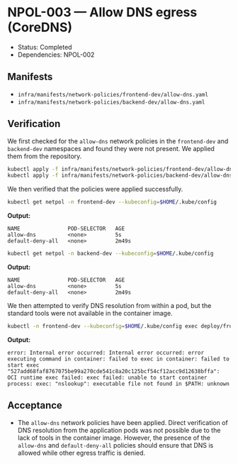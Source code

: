 # NPOL-003 — Allow DNS egress (CoreDNS)

- Status: Completed
- Dependencies: NPOL-002

## Manifests

- `infra/manifests/network-policies/frontend-dev/allow-dns.yaml`
- `infra/manifests/network-policies/backend-dev/allow-dns.yaml`

## Verification

We first checked for the `allow-dns` network policies in the `frontend-dev` and `backend-dev` namespaces and found they were not present. We applied them from the repository.

```bash
kubectl apply -f infra/manifests/network-policies/frontend-dev/allow-dns.yaml --kubeconfig=$HOME/.kube/config
kubectl apply -f infra/manifests/network-policies/backend-dev/allow-dns.yaml --kubeconfig=$HOME/.kube/config
```

We then verified that the policies were applied successfully.

```bash
kubectl get netpol -n frontend-dev --kubeconfig=$HOME/.kube/config
```

**Output:**

```
NAME               POD-SELECTOR   AGE
allow-dns          <none>         5s
default-deny-all   <none>         2m49s
```

```bash
kubectl get netpol -n backend-dev --kubeconfig=$HOME/.kube/config
```

**Output:**

```
NAME               POD-SELECTOR   AGE
allow-dns          <none>         5s
default-deny-all   <none>         2m49s
```

We then attempted to verify DNS resolution from within a pod, but the standard tools were not available in the container image.

```bash
kubectl -n frontend-dev --kubeconfig=$HOME/.kube/config exec deploy/frontend-sample -- nslookup kubernetes.default
```

**Output:**

```
error: Internal error occurred: Internal error occurred: error executing command in container: failed to exec in container: failed to start exec "527add68faf8767075be99a270cde541c8a20c125bcf54cf12acc9d12638bffa": OCI runtime exec failed: exec failed: unable to start container process: exec: "nslookup": executable file not found in $PATH: unknown
```

## Acceptance

- The `allow-dns` network policies have been applied. Direct verification of DNS resolution from the application pods was not possible due to the lack of tools in the container image. However, the presence of the `allow-dns` and `default-deny-all` policies should ensure that DNS is allowed while other egress traffic is denied.
